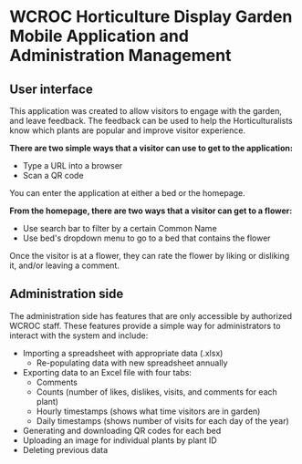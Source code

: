 # WCROC Horticulture Display Garden Mobile Application and Administration Management

## User interface
This application was created to allow visitors to engage with the garden, and leave feedback. The feedback can 
be used to help the Horticulturalists know which plants are popular and improve visitor experience.

**There are two simple ways that a visitor can use to get to the application:**

* Type a URL into a browser
* Scan a QR code

You can enter the application at either a bed or the homepage. 

**From the homepage, there are two ways that a visitor can get to a flower:**
* Use search bar to filter by a certain Common Name 
* Use bed's dropdown menu to go to a bed that contains the flower

Once the visitor is at a flower, they can rate the flower by liking or disliking it, and/or leaving a comment. 

## Administration side

The administration side has features that are only accessible by authorized WCROC staff.
These features provide a simple way for administrators to interact with the system and include:
 
* Importing a spreadsheet with appropriate data (.xlsx)
    * Re-populating data with new spreadsheet annually 
* Exporting data to an Excel file with four tabs:
    * Comments
    * Counts (number of likes, dislikes, visits, and comments for each plant)
    * Hourly timestamps (shows what time visitors are in garden)
    * Daily timestamps (shows number of visits for each day of the year)
* Generating and downloading QR codes for each bed
* Uploading an image for individual plants by plant ID 
* Deleting previous data


